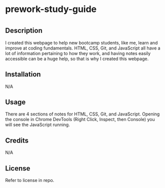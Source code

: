 # prework-study-guide
# <Prework Study Guide Webpage>

## Description

I created this webpage to help new bootcamp students, like me, learn and improve at coding fundamentals. HTML, CSS, Git, and JavaScript all have a lot of information pertaining to how they work, and having notes easily accessible can be a huge help, so that is why I created this webpage.


## Installation

N/A

## Usage

There are 4 sections of notes for HTML, CSS, Git, and JavaScript. Opening the console in Chrome DevTools (Right Click, Inspect, then Console) you will see the JavaScript running.

## Credits

N/A

## License

Refer to license in repo.

